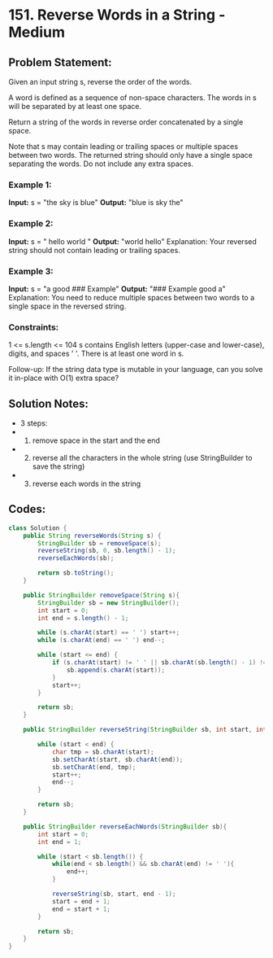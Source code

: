 # 151. Reverse Words in a String - Medium

## Problem Statement:

Given an input string s, reverse the order of the words.

A word is defined as a sequence of non-space characters. The words in s will be separated by at least one space.

Return a string of the words in reverse order concatenated by a single space.

Note that s may contain leading or trailing spaces or multiple spaces between two words. The returned string should only have a single space separating the words. Do not include any extra spaces.

### Example 1:  

**Input:** s = "the sky is blue"
**Output:** "blue is sky the"  
### Example 2:  

**Input:** s = "  hello world  "
**Output:** "world hello"
Explanation: Your reversed string should not contain leading or trailing spaces.  
### Example 3:

**Input:** s = "a good   ### Example"
**Output:** "### Example good a"
Explanation: You need to reduce multiple spaces between two words to a single space in the reversed string.  
 

### Constraints:  

1 <= s.length <= 104
s contains English letters (upper-case and lower-case), digits, and spaces ' '.
There is at least one word in s.
 

Follow-up: If the string data type is mutable in your language, can you solve it in-place with O(1) extra space?

## Solution Notes:
- 3 steps:
- 1. remove space in the start and the end
- 2. reverse all the characters in the whole string (use StringBuilder to save the string)
- 3. reverse each words in the string

## Codes:

```Java
class Solution {
    public String reverseWords(String s) {
        StringBuilder sb = removeSpace(s);
        reverseString(sb, 0, sb.length() - 1);
        reverseEachWords(sb);

        return sb.toString();
    }

    public StringBuilder removeSpace(String s){
        StringBuilder sb = new StringBuilder();
        int start = 0;
        int end = s.length() - 1;

        while (s.charAt(start) == ' ') start++;
        while (s.charAt(end) == ' ') end--;

        while (start <= end) {
            if (s.charAt(start) != ' ' || sb.charAt(sb.length() - 1) != ' '){
                sb.append(s.charAt(start));
            }
            start++;
        }

        return sb;
    }

    public StringBuilder reverseString(StringBuilder sb, int start, int end){

        while (start < end) {
            char tmp = sb.charAt(start);
            sb.setCharAt(start, sb.charAt(end));
            sb.setCharAt(end, tmp);
            start++;
            end--;
        }

        return sb;
    }

    public StringBuilder reverseEachWords(StringBuilder sb){
        int start = 0;
        int end = 1;

        while (start < sb.length()) {
            while(end < sb.length() && sb.charAt(end) != ' '){
                end++;
            }

            reverseString(sb, start, end - 1);
            start = end + 1;
            end = start + 1;
        }

        return sb;
    }
}

```